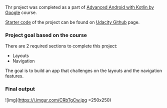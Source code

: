 Thr project was completed as a part of [Advanced Android with Kotlin
by Google](https://www.udacity.com/course/advanced-android-with-kotlin--ud940) course.

[Starter code](https://github.com/udacity/nd940-android-kotlin-course1-starter) of the project can be found on [Udacity Github](https://github.com/udacity) page.


### Project goal based on the course

There are 2 required sections to complete this project:

* Layouts
* Navigation

The goal is to build an app that challenges on the layouts and the navigation features. 

### Final output


![img](https://i.imgur.com/CRbTgCw.jpg =250x250)
